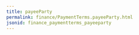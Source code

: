 ```yaml
---
title: payeeParty
permalink: finance/PaymentTerms.payeeParty.html
jsonid: finance_paymentterms_payeeparty
---
```


